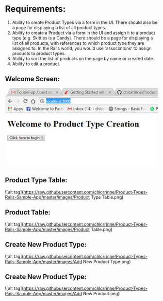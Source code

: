 # Requirements:
1. Ability to create Product Types via a form in the UI. There should also be a page for displaying a list of all product types.
2. Ability to create a Product via a form in the UI and assign it to a product type (e.g. Skittles is a Candy). There should be a page for displaying a list of all products, with references to which product type they are assigned to. In the Rails world, you would use 'associations' to assign products to product types.
3. Ability to sort the list of products on the page by name or created date.
4. Ability to edit a product.

## Welcome Screen:

![alt tag](https://raw.githubusercontent.com/chlorrinne/Product-Types-Rails-Sample-App/master/images/Welcome.png)


## Product Type Table:

![alt tag](https://raw.githubusercontent.com/chlorrinne/Product-Types-Rails-Sample-App/master/images/Product Type Table.png)

## Product Table:

![alt tag](https://raw.githubusercontent.com/chlorrinne/Product-Types-Rails-Sample-App/master/images/Product Table.png)

## Create New Product Type:

![alt tag](https://raw.githubusercontent.com/chlorrinne/Product-Types-Rails-Sample-App/master/images/Add New Product Type.png)


## Create New Product Type:

![alt tag](https://raw.githubusercontent.com/chlorrinne/Product-Types-Rails-Sample-App/master/images/Add New Product.png)


